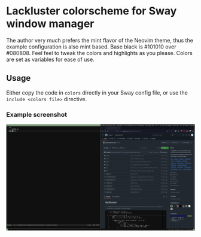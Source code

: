 # Lackluster colorscheme for Sway window manager

The author very much prefers the mint flavor of the Neovim theme, thus the example configuration
is also mint based. Base black is #101010 over #080808. Feel feel to tweak the colors and highlights as you please.
Colors are set as variables for ease of use.

## Usage

Either copy the code in `colors` directly in your Sway config file,
or use the `include <colors file>` directive.

### Example screenshot

![screenshot](./2025-02-22-22-33-02.png)
